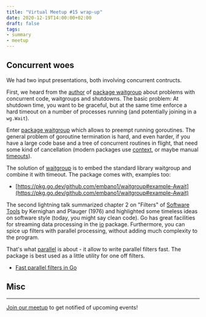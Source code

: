 ```yaml
---
title: "Virtual Meetup #15 wrap-up"
date: 2020-12-19T14:00:00+02:00
draft: false
tags:
- summary
- meetup
---
```


## Concurrent woes

We had two input presentations, both involving concurrent contructs.

First, we heard from the [author](https://twitter.com/embano1) of [package
waitgroup](https://github.com/embano1/waitgroup) about problems with concurrent
code, waitgroups and shutdowns. The basic problem: At shutdown time, you want
to be graceful, but at the same time enforce a hard timeout on a number of
processes running (and potentially joining in a `wg.Wait`).

Enter [package waitgroup](https://github.com/embano1/waitgroup) which allows to
preempt running goroutines. The general problem of goroutine termination is
hard, and even harder, if you have a large code base and a tree of concurrent
routines in flight, that need some kind of cancellation (modern packages use
[context](https://golang.org/pkg/context/), or maybe manual
[timeouts](https://github.com/golang/go/wiki/Timeouts)).

The solution of [waitgroup](https://github.com/embano1/waitgroup) is to embed
the standard library waitgroup and combine it with timeout. The package comes
with, examples too:

* [https://pkg.go.dev/github.com/embano1/waitgroup#example-Await](https://pkg.go.dev/github.com/embano1/waitgroup#example-Await)

The second lightning talk summarized chapter 2 on "Filters" of [Software
Tools](https://openlibrary.org/works/OL4617639W/) by Kernighan and Plauger
(1976) and highlighted some timeless ideas on software style (today, you might
say clean code). Go has great facilities for streaming data processing in the
[io](https://golang.org/pkg/io/) package. Furthermore, you can spice up filters
with parallel processing, without adding much complexity to the program.

That's what [parallel](https://github.com/miku/parallel) is about - it allow to
write parallel filters fast. The package is best used as a little utility for
one off filters.

* [Fast parallel filters in Go](https://gist.github.com/miku/738f361c8156264626c74f9b717927ff#fast-parallel-filters-in-go)

## Misc

----

[Join our meetup](https://www.meetup.com/Leipzig-Golang) to get notified of upcoming events!

